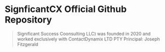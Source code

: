 # SignficantCX Official Github Repository 
>
> Significant Success Coonsulting LLC) was founded in 2020 and worked exclusively with ContactDynamix LTD PTY
> Principal: Joseph Fitzgerald
